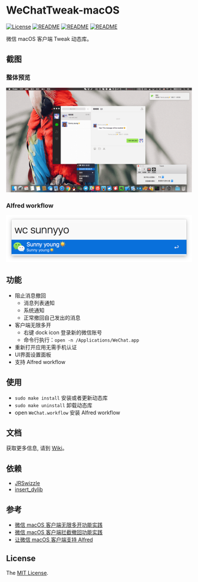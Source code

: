 # WeChatTweak-macOS

[![License](https://img.shields.io/github/license/mashape/apistatus.svg)](LICENSE)
[![README](https://img.shields.io/badge/README-English-blue.svg)](README.md)
[![README](https://img.shields.io/badge/README-中文-blue.svg)](README-Chinese.md)
[![README](https://img.shields.io/badge/Telegram-WeChatTweak-brightgreen.svg)](https://t.me/joinchat/B0vW8kPU5OrwdC1qRbaqRA)

微信 macOS 客户端 Tweak 动态库。

## 截图

### 整体预览

![](Screenshot/0x01.png)

### Alfred workflow

![](Screenshot/0x02.png)

## 功能

- 阻止消息撤回
    - 消息列表通知
    - 系统通知
    - 正常撤回自己发出的消息
- 客户端无限多开
    - 右键 dock icon 登录新的微信账号
    - 命令行执行：`open -n /Applications/WeChat.app`
- 重新打开应用无需手机认证
- UI界面设置面板
- 支持 Alfred workflow

## 使用

- `sudo make install` 安装或者更新动态库
- `sudo make uninstall` 卸载动态库
- open `WeChat.workflow` 安装 Alfred workflow

## 文档

获取更多信息, 请到 [Wiki](https://github.com/Sunnyyoung/WeChatTweak-macOS/wiki)。

## 依赖

- [JRSwizzle](https://github.com/rentzsch/jrswizzle)
- [insert_dylib](https://github.com/Tyilo/insert_dylib)

## 参考

- [微信 macOS 客户端无限多开功能实践](https://blog.sunnyyoung.net/wei-xin-macos-ke-hu-duan-wu-xian-duo-kai-gong-neng-shi-jian/)
- [微信 macOS 客户端拦截撤回功能实践](https://blog.sunnyyoung.net/wei-xin-macos-ke-hu-duan-lan-jie-che-hui-gong-neng-shi-jian/)
- [让微信 macOS 客户端支持 Alfred](https://blog.sunnyyoung.net/rang-wei-xin-macos-ke-hu-duan-zhi-chi-alfred/)

## License

The [MIT License](LICENSE).
